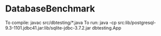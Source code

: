 DatabaseBenchmark
=================
To compile: javac src/dbtesting/*.java
To run: java -cp src:lib/postgresql-9.3-1101.jdbc41.jar:lib/sqlite-jdbc-3.7.2.jar dbtesting.App